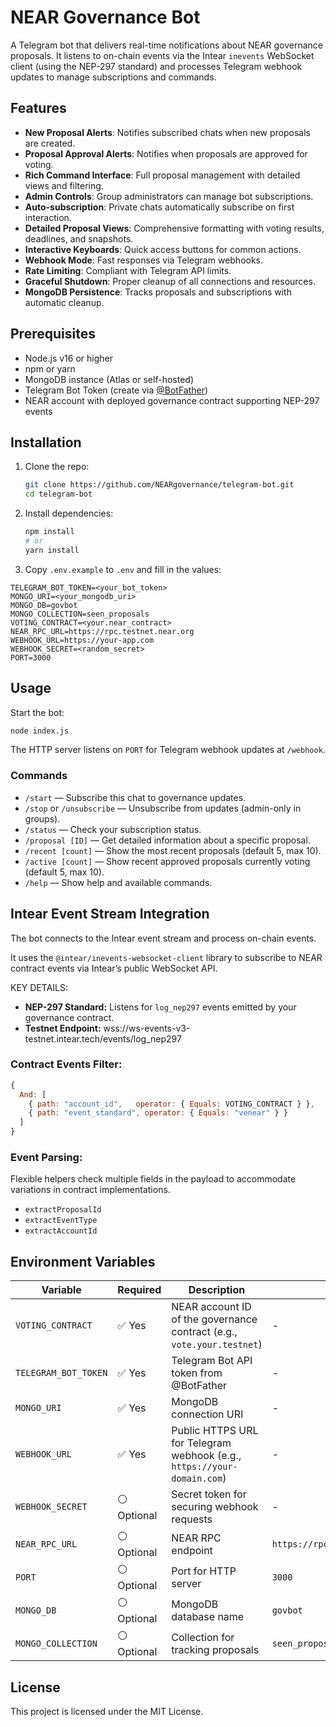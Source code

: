 # NEAR Governance Bot
A Telegram bot that delivers real-time notifications about NEAR governance proposals. It listens to on-chain events via the Intear `inevents` WebSocket client (using the NEP-297 standard) and processes Telegram webhook updates to manage subscriptions and commands.

## Features
- **New Proposal Alerts**: Notifies subscribed chats when new proposals are created.
- **Proposal Approval Alerts**: Notifies when proposals are approved for voting.
- **Rich Command Interface**: Full proposal management with detailed views and filtering.
- **Admin Controls**: Group administrators can manage bot subscriptions.
- **Auto-subscription**: Private chats automatically subscribe on first interaction.
- **Detailed Proposal Views**: Comprehensive formatting with voting results, deadlines, and snapshots.
- **Interactive Keyboards**: Quick access buttons for common actions.
- **Webhook Mode**: Fast responses via Telegram webhooks.
- **Rate Limiting**: Compliant with Telegram API limits.
- **Graceful Shutdown**: Proper cleanup of all connections and resources.
- **MongoDB Persistence**: Tracks proposals and subscriptions with automatic cleanup.

## Prerequisites
- Node.js v16 or higher
- npm or yarn
- MongoDB instance (Atlas or self-hosted)
- Telegram Bot Token (create via [@BotFather](https://t.me/BotFather))
- NEAR account with deployed governance contract supporting NEP-297 events

## Installation

1. Clone the repo:
    ```bash
    git clone https://github.com/NEARgovernance/telegram-bot.git
    cd telegram-bot
    ```

2. Install dependencies:
    ```bash
    npm install
    # or
    yarn install
    ```
3. Copy `.env.example` to `.env` and fill in the values:

```env
TELEGRAM_BOT_TOKEN=<your_bot_token>
MONGO_URI=<your_mongodb_uri>
MONGO_DB=govbot
MONGO_COLLECTION=seen_proposals
VOTING_CONTRACT=<your.near_contract>
NEAR_RPC_URL=https://rpc.testnet.near.org
WEBHOOK_URL=https://your-app.com
WEBHOOK_SECRET=<random_secret>
PORT=3000
```

## Usage
Start the bot:
```bash
node index.js
```
The HTTP server listens on `PORT` for Telegram webhook updates at `/webhook`.

### Commands
* `/start` — Subscribe this chat to governance updates.
* `/stop` or `/unsubscribe` — Unsubscribe from updates (admin-only in groups).
* `/status` — Check your subscription status.
* `/proposal [ID]` — Get detailed information about a specific proposal.
* `/recent [count]` — Show the most recent proposals (default 5, max 10).
* `/active [count]` — Show recent approved proposals currently voting (default 5, max 10).
* `/help` — Show help and available commands.

## Intear Event Stream Integration
The bot connects to the Intear event stream and process on-chain events.

It uses the `@intear/inevents-websocket-client` library to subscribe to NEAR contract events via Intear’s public WebSocket API.

KEY DETAILS:
* **NEP-297 Standard:** Listens for `log_nep297` events emitted by your governance contract.
* **Testnet Endpoint:** wss://ws-events-v3-testnet.intear.tech/events/log_nep297

### Contract Events Filter:
```js
{
  And: [
    { path: "account_id",   operator: { Equals: VOTING_CONTRACT } },
    { path: "event_standard", operator: { Equals: "venear" } }
  ]
}
```

### Event Parsing:
Flexible helpers check multiple fields in the payload to accommodate variations in contract implementations.

* `extractProposalId`
* `extractEventType`
* `extractAccountId`

## Environment Variables
| Variable             | Required | Description                                                            | Default |
| -------------------- | -------- | ---------------------------------------------------------------------- | ------- |
| `VOTING_CONTRACT`    | ✅ Yes   | NEAR account ID of the governance contract (e.g., `vote.your.testnet`) | - |
| `TELEGRAM_BOT_TOKEN` | ✅ Yes   | Telegram Bot API token from @BotFather                                 | - |
| `MONGO_URI`          | ✅ Yes   | MongoDB connection URI                                                 | - |
| `WEBHOOK_URL`        | ✅ Yes   | Public HTTPS URL for Telegram webhook (e.g., `https://your-domain.com`) | - |
| `WEBHOOK_SECRET`     | ⚪ Optional | Secret token for securing webhook requests                             | - |
| `NEAR_RPC_URL`       | ⚪ Optional | NEAR RPC endpoint                                                      | `https://rpc.testnet.near.org` |
| `PORT`               | ⚪ Optional | Port for HTTP server                                                   | `3000` |
| `MONGO_DB`           | ⚪ Optional | MongoDB database name                                                  | `govbot` |
| `MONGO_COLLECTION`   | ⚪ Optional | Collection for tracking proposals | `seen_proposals` |

## License
This project is licensed under the MIT License.
